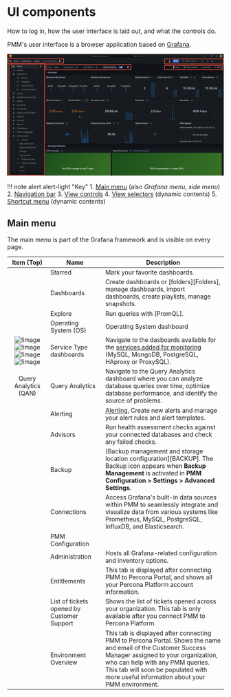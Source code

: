 # UI components

How to log in, how the user interface is laid out, and what the controls do.

PMM's user interface is a browser application based on [Grafana](https://grafana.com/docs/grafana/latest/).


![!image](../../_images/PMM_Home_Dashboard_Numbered.png)


!!! note alert alert-light "Key"
    1. [Main menu](#main-menu) (also *Grafana menu*, *side menu*)
    2. [Navigation bar](#navigation-bar)
    3. [View controls](#view-controls)
    4. [View selectors](#view-selectors) (dynamic contents)
    5. [Shortcut menu](#shortcut-menu) (dynamic contents)

## Main menu

The main menu is part of the Grafana framework and is visible on every page.

| Item (Top)                         | Name                 | Description
|:----------------------------------:|----------------------|-------------------------------
| <i class="uil uil-star"></i>       | Starred              | Mark your favorite dashboards.
| <i class="uil uil-apps"></i>       | Dashboards           | Create dashboards or [folders][Folders], manage dashboards, import dashboards, create playlists, manage snapshots.
| <i class="uil uil-compass"></i>    | Explore              | Run queries with [PromQL].
| <i class="uil uil-compass"></i>     | Operating System (OS)    | Operating System dashboard
| ![!image](../../_images/mysql-dashboard.png)  ![!image](../../_images/haproxy-dashboard.png)  ![!image](../../_images/postresql-dashboard.png)  ![!image](../../_images/qan-dashboard.png)| Service Type dashboards |   Navigate to the dasboards available for the [services added for monitoring](../../install-pmm/install-pmm-client/connect-database/index.md) (MySQL, MongoDB, PostgreSQL, HAproxy or ProxySQL). |
 Query Analytics (QAN) | Query Analytics| Navigate to the Query Analytics dashboard where you can analyze database queries over time, optimize database performance, and identify the source of problems.|
| <i class="uil uil-bell"></i>       | Alerting             | [Alerting](../../alert/index.md), Create new alerts and manage your alert rules and alert templates.
| <i class="uil uil-search-alt"></i>                 |  Advisors  | Run health assessment checks against your connected databases and check any failed checks.
| <i class="uil uil-history"></i>    | Backup     | [Backup management and storage location configuration][BACKUP]. The Backup icon appears when **Backup Management** is activated in <i class="uil uil-cog"></i> **PMM Configuration > <i class="uil uil-setting"></i> Settings > Advanced Settings**.
| <i class="uil uil-cog"></i>        | Connections        | Access Grafana's built-in data sources within PMM to seamlessly integrate and visualize data from various systems like Prometheus, MySQL, PostgreSQL, InfluxDB, and Elasticsearch.
| <i class="uil uil-cog"></i>        | PMM Configuration||  Hosts all PMM-related configuration and inventory options.      | 
| <i class="uil uil-shield"></i>     | Administration        |Hosts all Grafana-related configuration and inventory options.
| <i class="uil uil-cloud"></i>      | Entitlements        |This tab is displayed after connecting PMM to Percona Portal, and shows all your Percona Platform account information. 
| <i class="uil uil-ticket"></i>     | List of tickets opened by Customer Support      | Shows the list of tickets opened across your organization. This tab is only available after you connect PMM to Percona Platform.
| <i class="uil uil-clouds"></i>     | Environment Overview        | This tab is displayed after connecting PMM to Percona Portal. Shows the name and email of the Customer Success Manager assigned to your organization, who can help with any PMM queries. This tab will soon be populated with more useful information about your PMM environment.


